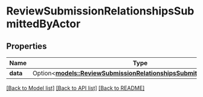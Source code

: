 # ReviewSubmissionRelationshipsSubmittedByActor

## Properties

Name | Type | Description | Notes
------------ | ------------- | ------------- | -------------
**data** | Option<[**models::ReviewSubmissionRelationshipsSubmittedByActorData**](ReviewSubmission_relationships_submittedByActor_data.md)> |  | [optional]

[[Back to Model list]](../README.md#documentation-for-models) [[Back to API list]](../README.md#documentation-for-api-endpoints) [[Back to README]](../README.md)


